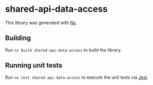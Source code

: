 # shared-api-data-access

This library was generated with [Nx](https://nx.dev).

## Building

Run `nx build shared-api-data-access` to build the library.

## Running unit tests

Run `nx test shared-api-data-access` to execute the unit tests via [Jest](https://jestjs.io).
